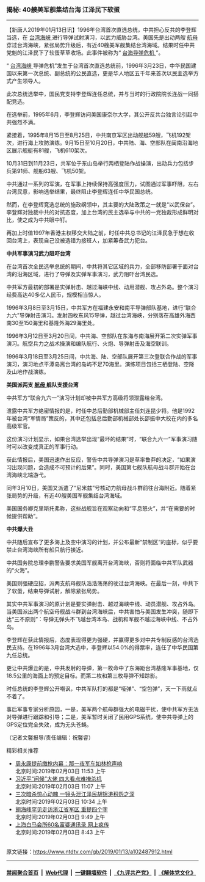 ### 揭秘: 40艘美军舰集结台海 江泽民下软蛋
------------------------

<div class="post_content">
 <p>
  【新唐人2019年01月13日讯】1996年台湾首次直选总统，中共担心反共的李登辉当选，在
  <a href="https://www.ntdtv.com/gb/台湾海峡.htm">
   台湾海峡
  </a>
  进行导弹试射演习，以武力威胁台湾。美国先是出动两艘
  <a href="https://www.ntdtv.com/gb/航母.htm">
   航母
  </a>
  穿过台湾海峡，紧张局势升级后，有近40艘美军舰集结台湾海域。结果时任中共党魁的江泽民下了软蛋草草收场。此事件被称为“
  <a href="https://www.ntdtv.com/gb/台海导弹危机.htm">
   台海导弹危机
  </a>
  ”。
 </p>
 <p>
  “
  <a href="https://www.ntdtv.com/gb/台湾海峡.htm">
   台湾海峡
  </a>
  导弹危机”发生于台湾首次直选总统前，1996年3月23日，中华民国建国以来第一次总统、副总统的公民直选，更是华人地区五千年来首次以民主选举方式产生领导人。
 </p>
 <p>
  此次总统选举中，国民党支持李登辉连任总统，并与当时的行政院院长连战一同搭配竞选。
 </p>
 <p>
  在选举前，1995年6月，李登辉访问美国康奈尔大学，其公开反共台独言论引起中共强烈不满。
 </p>
 <p>
  紧接着，1995年8月15日至8月25日，中共南京军区出动舰艇59艘，飞机192架次，进行海上攻防演练。9月15日至10月20日，中共陆、海、空部队在闽南沿海地区展示舰艇有81艘，飞机610架次。
 </p>
 <p>
  10月31日到11月23日，共军位于东山岛举行两栖登陆作战操演，出动兵力包括步兵第91师、舰船63艘、飞机50架。
 </p>
 <p>
  中共通过一系列的军演，在军事上持续保持高强度压力，试图通过军事吓阻，左右台湾民意，影响选举结果，最终阻止李登辉连任中华民国总统。
 </p>
 <p>
  然而，在李登辉竞选总统的施政纲领中，其主要的大陆政策之一就是“以武保台”。李登辉对独裁中共的对抗态度，加上台湾的民主选举与中共的一党独裁形成鲜明对比，使之成为中共眼中钉。
 </p>
 <p>
  再加上时值1997年香港主权移交大陆之前，时任中共总书记的江泽民急于想在收回台湾上，表现自己没被选错为接班人，加紧筹备武力犯台。
 </p>
 <p>
  <strong>
   中共军事演习武力阻吓台湾
  </strong>
 </p>
 <p>
  在台湾首次全民选举总统的期间，中共将其它区域的兵力，全部移防部署于面对台湾的沿海区域，进行了导弹及实弹军事演习，武力阻吓台湾民选。
 </p>
 <p>
  中共军方最初的部署是实弹射击、越过海峡中线、动用潜舰、攻占外岛。整个演习经费高达40多亿人民币，规模相当惊人。
 </p>
 <p>
  1996年3月8日至3月15日，中共军方在福建永安和南平导弹部队基地，进行“联合九六”导弹射击演习。发射四枚东风15导弹，越过台湾海峡，分别落在高雄外海西南30至150海里和基隆外海29海里处。
 </p>
 <p>
  1996年3月12日至3月20日间，中共海、空部队在东海与南海展开第二次实弹军事演习。航空兵力之战术操演和编队航行、火炮、导弹射击及海空联训。
 </p>
 <p>
  1996年3月18日至3月25日间，中共海、陆、空部队展开第三次登联合作战的军事演习，演习地点平潭岛离台湾的岛屿不足70海里。演练项目包括三栖登陆、空降及山地作战演练。
 </p>
 <p>
  <strong>
   美国派两支
   <a href="https://www.ntdtv.com/gb/航母.htm">
    航母
   </a>
   舰队支援台湾
  </strong>
 </p>
 <p>
  中共军方“联合九六一”演习计划却被中共军方高级将领泄露给台湾。
 </p>
 <p>
  泄露中共军方绝密情报的是，时任中总后勤部机械部主任刘连昆少将。他是1992年被台湾“军情局”策反的，其中还包括总后勤部机械部处长邵振中大校在内的多名高级军官。
 </p>
 <p>
  这份演习计划显示，如果台湾选举出现“最坏的结果”时，“联合九六一”军事演习随时可以改变成真正的军事行动。
 </p>
 <p>
  获此情报后，美国迅速作出反应，警告中共导弹演习是草率鲁莽的决定，“如果演习出现问题，会造成不可预计的后果”。同时，美国第七舰队航母战斗群开始在台湾海峡北端游弋。
 </p>
 <p>
  同年3月10日，美国又派遣了“尼米兹”号核动力航母战斗群前往台海附近。随着紧张局势的升级，有近40艘美国军舰集结台湾海域。
 </p>
 <p>
  美国国务卿克里斯托弗称，这些战舰旨在观察动向和“平息怒火”，并“在需要的时候提供帮助”。
 </p>
 <p>
  <strong>
   中共爆大丑
  </strong>
 </p>
 <p>
  中共随后宣布了更多海上及空中演习的计划，并公布最新“禁制区”的座标，似乎要禁止台湾海峡所有船只航行接近。
 </p>
 <p>
  中共国务院总理李鹏警告要求美国军舰离开台湾海峡，否则将面临中共军队武器的“火海”。
 </p>
 <p>
  美国则强硬应招，派两支航母舰队浩浩荡荡的驶过台湾海峡。在最后一刻，中共下了软蛋，结束导弹试射，解除紧张局势。
 </p>
 <p>
  其实中共军事演习的原计划是要实弹射击、越过海峡中线、动员潜舰、攻占外岛。当美国派出两个航空母舰战斗群到台湾海峡后，中共害怕与美国发生冲突，随即下达“三不原则”：导弹无弹头不飞越台湾本岛、战机和军舰不越过海峡中线、不占外岛。
 </p>
 <p>
  李登辉在获此情报后，态度表现得更为强硬，并赢得更多对中共专制反感的台湾选民支持。在1996年3月台湾大选中，李登辉以54.0%的得票率，连任了中华民国第九任总统。
 </p>
 <p>
  更让中共爆丑的是，中共发射的导弹，第一枚命中了东海距台湾基隆军事基地，仅18.5公里的海面上的预定目标。而第二枚和第三枚导弹不知踪影。
 </p>
 <p>
  时任总统的李登辉公开嘲讽，中共军队打的都是“哑弹”、“空包弹”，天一下雨就点不着了。
 </p>
 <p>
  事后军事专家分析原因，一是，美军两个航母群强大的电磁干扰，使中共军方无法对导弹进行跟踪和引导；二是，美军暂时关闭了民用GPS系统，使中共导弹上的GPS定位完全失效，成为无头苍蝇。
 </p>
 <p>
  （记者文馨报导/责任编辑：祝馨睿）
 </p>
 <div class="single_ad">
 </div>
 <div class="post_related">
  <div class="related-news">
   <span class="related-title">
    精彩相关推荐
   </span>
  </div>
  <div class="related-list">
   <ul class="related-posts">
    <li>
     <div class="post-title">
      <a class="txt" href="https://www.ntdtv.com/gb/2019/02/03/a102503611.html" target="_blank">
       周永康提前缴枪内幕：那一夜军车如林枪声响
      </a>
      <div class="post-date">
       北京时间:2019年02月03日 11:53 上午
      </div>
     </div>
    </li>
    <li>
     <div class="post-title">
      <a class="txt" href="https://www.ntdtv.com/gb/2019/02/03/a102503556.html" target="_blank">
       习近平“问候”大佬 四大看点难掩杀机
      </a>
      <div class="post-date">
       北京时间:2019年02月03日 11:07 上午
      </div>
     </div>
    </li>
    <li>
     <div class="post-title">
      <a class="txt" href="https://www.ntdtv.com/gb/2019/02/02/a102502839.html" target="_blank">
       三次暗杀惊心动魄 一镜头泄江泽民胡锦涛积怨之深
      </a>
      <div class="post-date">
       北京时间:2019年02月03日 10:34 上午
      </div>
     </div>
    </li>
    <li>
     <div class="post-title">
      <a class="txt" href="https://www.ntdtv.com/gb/2019/02/03/a102503505.html" target="_blank">
       胡海峰罕见走访浙江省军区 重提四个字
      </a>
      <div class="post-date">
       北京时间:2019年02月03日 9:49 上午
      </div>
     </div>
    </li>
    <li>
     <div class="post-title">
      <a class="txt" href="https://www.ntdtv.com/gb/2019/02/03/a102503478.html" target="_blank">
       上海白马会所60名富婆通讯录  网上疯传
      </a>
      <div class="post-date">
       北京时间:2019年02月03日 8:43 上午
      </div>
     </div>
    </li>
   </ul>
  </div>
 </div>
</div>

<br/>原文链接：https://www.ntdtv.com/gb/2019/01/13/a102487912.html


------------------------
#### [禁闻聚合首页](https://github.com/gfw-breaker/banned-news/blob/master/README.md) &nbsp;|&nbsp; [Web代理](https://github.com/gfw-breaker/open-proxy/blob/master/README.md) &nbsp;|&nbsp; [一键翻墙软件](https://github.com/gfw-breaker/nogfw/blob/master/README.md) &nbsp;|&nbsp; [《九评共产党》](https://github.com/gfw-breaker/9ping.md/blob/master/README.md#九评之一评共产党是什么) &nbsp;|&nbsp; [《解体党文化》](https://github.com/gfw-breaker/jtdwh.md/blob/master/README.md#绪论)